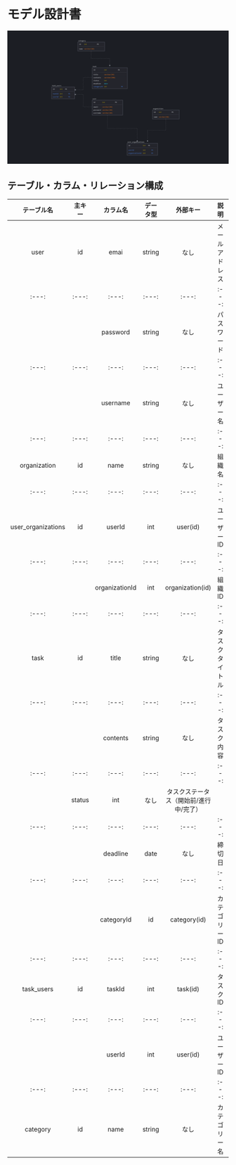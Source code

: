 # モデル設計書

![ERD Diagram](./docs/images/ERD.png)

## テーブル・カラム・リレーション構成

|テーブル名|主キー|カラム名|データ型|外部キー|説明|リレーション|
|:---:|:---:|:---:|:---:|:---:|:---:|:---:|
|user|id|emai|string|なし|メールアドレス|user_organizations, task_users と関連|
|:---:|:---:|:---:|:---:|:---:|:---:|:---:|
|||password|string|なし|パスワード||
|:---:|:---:|:---:|:---:|:---:|:---:|:---:|
|||username|string|なし|ユーザー名||
|:---:|:---:|:---:|:---:|:---:|:---:|:---:|
|organization|id|name|string|なし|組織名|user_organizations と関連|
|:---:|:---:|:---:|:---:|:---:|:---:|:---:|
|user_organizations|id|userId|int|user(id)|ユーザーID|users と organizations を中間テーブルで関連|
|:---:|:---:|:---:|:---:|:---:|:---:|:---:|
|||organizationId|int|organization(id)|組織ID||
|:---:|:---:|:---:|:---:|:---:|:---:|:---:|
|task|id|title|string|なし|タスクタイトル|task_users, categories と関連|
|:---:|:---:|:---:|:---:|:---:|:---:|:---:|
|||contents|string|なし|タスク内容||
|:---:|:---:|:---:|:---:|:---:|:---:|:---:|
||status|int|なし|タスクステータス（開始前/進行中/完了）||
|:---:|:---:|:---:|:---:|:---:|:---:|:---:|
|||deadline|date|なし|締切日||
|:---:|:---:|:---:|:---:|:---:|:---:|:---:|
|||categoryId|id|category(id)|カテゴリーID||
|:---:|:---:|:---:|:---:|:---:|:---:|:---:|
|task_users|id|taskId|int|task(id)|タスクID|tasks と users を中間テーブルで関連|
|:---:|:---:|:---:|:---:|:---:|:---:|:---:|
|||userId|int|user(id)|ユーザーID||
|:---:|:---:|:---:|:---:|:---:|:---:|:---:|
|category|id|name|string|なし|カテゴリー名|taskと関連|